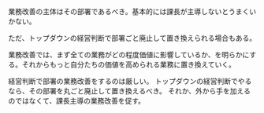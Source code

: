 業務改善の主体はその部署であるべき。基本的には課長が主導しないとうまくいかない。

ただ、トップダウンの経営判断で部署ごと廃止して置き換えられる場合もある。

業務改善では、まず全ての業務がどの程度価値に影響しているか、を明らかにする。それからもっと自分たちの価値を高められる業務に置き換えていく。

経営判断で部署の業務改善をするのは厳しい。
トップダウンの経営判断でやるなら、その部署を丸ごと廃止して置き換えるべき。
それか、外から手を加えるのではなくて、課長主導の業務改善を促す。
